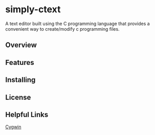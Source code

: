 # simply-ctext
A text editor built using the C programming language that provides a convenient way to create/modify c programming files.
## Overview

## Features

## Installing

## License

## Helpful Links
[Cygwin](https://www.cygwin.com/)
 